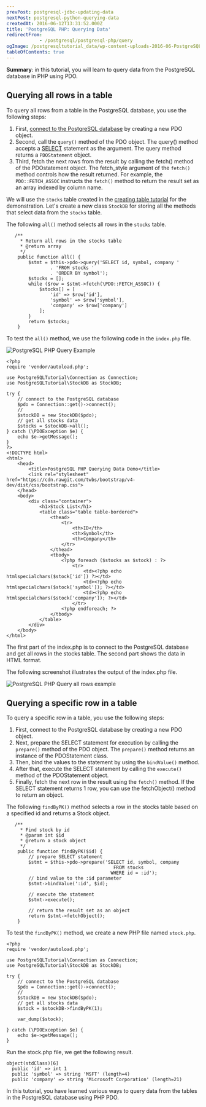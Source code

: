 ```yaml
---
prevPost: postgresql-jdbc-updating-data
nextPost: postgresql-python-querying-data
createdAt: 2016-06-12T13:31:52.000Z
title: 'PostgreSQL PHP: Querying Data'
redirectFrom: 
            - /postgresql/postgresql-php/query
ogImage: /postgresqltutorial_data/wp-content-uploads-2016-06-PostgreSQL-PHP-Query-Example.png
tableOfContents: true
---
```



**Summary**: in this tutorial, you will learn to query data from the PostgreSQL database in PHP using PDO.

## Querying all rows in a table

To query all rows from a table in the PostgreSQL database, you use the following steps:

1. First, [connect to the PostgreSQL database](/postgresql/postgresql-php/connect) by creating a new PDO object.
2. Second, call the `query()` method of the PDO object. The query() method accepts a [SELECT](/postgresql/postgresql-select) statement as the argument. The query method returns a `PDOStatement` object.
3. Third, fetch the next rows from the result by calling the fetch() method of the PDOstatement object. The fetch_style argument of the `fetch()` method controls how the result returned. For example, the `PDO::FETCH_ASSOC` instructs the `fetch()` method to return the result set as an array indexed by column name.

We will use the `stocks` table created in the [creating table tutorial](/postgresql/postgresql-php/create-tables) for the demonstration. Let's create a new class `StockDB` for storing all the methods that select data from the `stocks` table.

The following `all()` method selects all rows in the `stocks` table.

```
   /**
     * Return all rows in the stocks table
     * @return array
     */
    public function all() {
        $stmt = $this->pdo->query('SELECT id, symbol, company '
                . 'FROM stocks '
                . 'ORDER BY symbol');
        $stocks = [];
        while ($row = $stmt->fetch(\PDO::FETCH_ASSOC)) {
            $stocks[] = [
                'id' => $row['id'],
                'symbol' => $row['symbol'],
                'company' => $row['company']
            ];
        }
        return $stocks;
    }
```

To test the `all()` method, we use the following code in the `index.php` file.

![PostgreSQL PHP Query Example](/postgresqltutorial_data/wp-content-uploads-2016-06-PostgreSQL-PHP-Query-Example.png)

```
<?php
require 'vendor/autoload.php';

use PostgreSQLTutorial\Connection as Connection;
use PostgreSQLTutorial\StockDB as StockDB;

try {
    // connect to the PostgreSQL database
    $pdo = Connection::get()->connect();
    //
    $stockDB = new StockDB($pdo);
    // get all stocks data
    $stocks = $stockDB->all();
} catch (\PDOException $e) {
    echo $e->getMessage();
}
?>
<!DOCTYPE html>
<html>
    <head>
        <title>PostgreSQL PHP Querying Data Demo</title>
        <link rel="stylesheet" href="https://cdn.rawgit.com/twbs/bootstrap/v4-dev/dist/css/bootstrap.css">
    </head>
    <body>
        <div class="container">
            <h1>Stock List</h1>
            <table class="table table-bordered">
                <thead>
                    <tr>
                        <th>ID</th>
                        <th>Symbol</th>
                        <th>Company</th>
                    </tr>
                </thead>
                <tbody>
                    <?php foreach ($stocks as $stock) : ?>
                        <tr>
                            <td><?php echo htmlspecialchars($stock['id']) ?></td>
                            <td><?php echo htmlspecialchars($stock['symbol']); ?></td>
                            <td><?php echo htmlspecialchars($stock['company']); ?></td>
                        </tr>
                    <?php endforeach; ?>
                </tbody>
            </table>
        </div>
    </body>
</html>
```

The first part of the index.php is to connect to the PostgreSQL database and get all rows in the stocks table. The second part shows the data in HTML format.

The following screenshot illustrates the output of the index.php file.

![PostgreSQL PHP Query all rows example](/postgresqltutorial_data/wp-content-uploads-2016-06-PostgreSQL-PHP-Query-all-rows-example.png)

## Querying a specific row in a table

To query a specific row in a table, you use the following steps:

1. First, connect to the PostgreSQL database by creating a new PDO object.
2. Next, prepare the SELECT statement for execution by calling the `prepare()` method of the PDO object. The `prepare()` method returns an instance of the PDOStatement class.
3. Then, bind the values to the statement by using the `bindValue()` method.
4. After that, execute the SELECT statement by calling the `execute()` method of the PDOStatement object.
5. Finally, fetch the next row in the result using the `fetch()` method. If the SELECT statement returns 1 row, you can use the fetchObject() method to return an object.

The following `findByPK()` method selects a row in the stocks table based on a specified id and returns a Stock object.

```
   /**
     * Find stock by id
     * @param int $id
     * @return a stock object
     */
    public function findByPK($id) {
        // prepare SELECT statement
        $stmt = $this->pdo->prepare('SELECT id, symbol, company
                                       FROM stocks
                                      WHERE id = :id');
        // bind value to the :id parameter
        $stmt->bindValue(':id', $id);

        // execute the statement
        $stmt->execute();

        // return the result set as an object
        return $stmt->fetchObject();
    }
```

To test the `findByPK()` method, we create a new PHP file named `stock.php`.

```
<?php
require 'vendor/autoload.php';

use PostgreSQLTutorial\Connection as Connection;
use PostgreSQLTutorial\StockDB as StockDB;

try {
    // connect to the PostgreSQL database
    $pdo = Connection::get()->connect();
    //
    $stockDB = new StockDB($pdo);
    // get all stocks data
    $stock = $stockDB->findByPK(1);

    var_dump($stock);

} catch (\PDOException $e) {
    echo $e->getMessage();
}
```

Run the stock.php file, we get the following result.

```
object(stdClass)[6]
  public 'id' => int 1
  public 'symbol' => string 'MSFT' (length=4)
  public 'company' => string 'Microsoft Corporation' (length=21)
```

In this tutorial, you have learned various ways to query data from the tables in the PostgreSQL database using PHP PDO.
